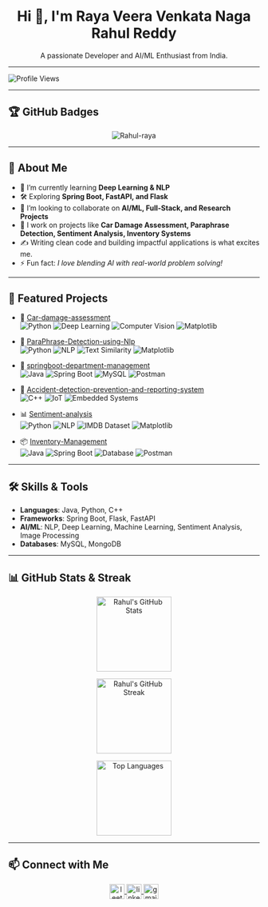 <h1 align="center">Hi 👋, I'm Raya Veera Venkata Naga Rahul Reddy</h1>
<p align="center">A passionate Developer and AI/ML Enthusiast from India.</p>

---

![Profile Views](https://komarev.com/ghpvc/?username=Rahul-raya&label=Profile%20views&color=0e75b6&style=flat)

---

## 🏆 GitHub Badges
<p align="center">
  <img src="https://github-profile-trophy.vercel.app/?username=Rahul-raya&theme=darkhub&row=1&column=6&margin-w=15&margin-h=15" alt="Rahul-raya" />
</p>

---

## 🚀 About Me
- 🌱 I’m currently learning **Deep Learning & NLP**
- 🛠️ Exploring **Spring Boot, FastAPI, and Flask**
- 🤝 I’m looking to collaborate on **AI/ML, Full-Stack, and Research Projects**
- 📘 I work on projects like **Car Damage Assessment, Paraphrase Detection, Sentiment Analysis, Inventory Systems**
- ✍️ Writing clean code and building impactful applications is what excites me.
- ⚡ Fun fact: *I love blending AI with real-world problem solving!*

---

## 📂 Featured Projects

- 🚗 [Car-damage-assessment](https://github.com/Rahul-raya/Car-damage-assessment)  
  ![Python](https://img.shields.io/badge/Python-3776AB?style=flat&logo=python&logoColor=white)
  ![Deep Learning](https://img.shields.io/badge/Deep%20Learning-black?style=flat&logo=pytorch&logoColor=red)
  ![Computer Vision](https://img.shields.io/badge/Computer%20Vision-008080?style=flat&logo=opencv&logoColor=white)
  ![Matplotlib](https://img.shields.io/badge/Matplotlib-11557c?style=flat&logo=plotly&logoColor=white)

- 🔁 [ParaPhrase-Detection-using-Nlp](https://github.com/Rahul-raya/ParaPhrase-Detection-using-Nlp)  
  ![Python](https://img.shields.io/badge/Python-3776AB?style=flat&logo=python&logoColor=white)
  ![NLP](https://img.shields.io/badge/NLP-Natural%20Language%20Processing-brightgreen?style=flat)
  ![Text Similarity](https://img.shields.io/badge/Text%20Similarity-FF6F00?style=flat)
  ![Matplotlib](https://img.shields.io/badge/Matplotlib-11557c?style=flat&logo=plotly&logoColor=white)

- 🏢 [springboot-department-management](https://github.com/Rahul-raya/springboot-department-management)  
  ![Java](https://img.shields.io/badge/Java-ED8B00?style=flat&logo=openjdk&logoColor=white)
  ![Spring Boot](https://img.shields.io/badge/Spring%20Boot-6DB33F?style=flat&logo=springboot&logoColor=white)
  ![MySQL](https://img.shields.io/badge/MySQL-4479A1?style=flat&logo=mysql&logoColor=white)
  ![Postman](https://img.shields.io/badge/Postman-FF6C37?style=flat&logo=postman&logoColor=white)

- 🚨 [Accident-detection-prevention-and-reporting-system](https://github.com/Rahul-raya/Accident-detection-prevention-and-reporting-system)  
  ![C++](https://img.shields.io/badge/C++-00599C?style=flat&logo=cplusplus&logoColor=white)
  ![IoT](https://img.shields.io/badge/IoT-Internet%20of%20Things-blue?style=flat)
  ![Embedded Systems](https://img.shields.io/badge/Embedded%20Systems-800080?style=flat)

- 📊 [Sentiment-analysis](https://github.com/Rahul-raya/Sentiment-analysis)  
  ![Python](https://img.shields.io/badge/Python-3776AB?style=flat&logo=python&logoColor=white)
  ![NLP](https://img.shields.io/badge/NLP-Sentiment%20Analysis-brightgreen?style=flat)
  ![IMDB Dataset](https://img.shields.io/badge/Dataset-IMDB-yellow?style=flat)
  ![Matplotlib](https://img.shields.io/badge/Matplotlib-11557c?style=flat&logo=plotly&logoColor=white)

- 📦 [Inventory-Management](https://github.com/Rahul-raya/Inventory-Management)  
  ![Java](https://img.shields.io/badge/Java-ED8B00?style=flat&logo=openjdk&logoColor=white)
  ![Spring Boot](https://img.shields.io/badge/Spring%20Boot-6DB33F?style=flat&logo=springboot&logoColor=white)
  ![Database](https://img.shields.io/badge/Database-MySQL-informational?style=flat)
  ![Postman](https://img.shields.io/badge/Postman-FF6C37?style=flat&logo=postman&logoColor=white)



---

## 🛠️ Skills & Tools
- **Languages**: Java, Python, C++
- **Frameworks**: Spring Boot, Flask, FastAPI
- **AI/ML**: NLP, Deep Learning, Machine Learning, Sentiment Analysis, Image Processing
- **Databases**: MySQL, MongoDB

---

## 📊 GitHub Stats & Streak
<p align="center">
  <!-- GitHub Stats -->
  <img src="https://github-readme-stats.vercel.app/api?username=Rahul-raya&show_icons=true&theme=radical&hide_border=true&count_private=true&v=1" 
       alt="Rahul's GitHub Stats" height="150" />
</p>
<p align="center">
  <!-- GitHub Streak -->
  <img src="https://github-readme-streak-stats.herokuapp.com?user=Rahul-raya&theme=radical&hide_border=true" 
       alt="Rahul's GitHub Streak" height="150"/>
</p>

<p align="center">
  <!-- Top Languages (Including Private Repos) -->
  <img src="https://github-readme-stats.vercel.app/api/top-langs/?username=Rahul-raya&layout=compact&theme=radical&hide_border=true&count_private=true&v=1" 
       alt="Top Languages" height="150"/>
</p>

---



## 📫 Connect with Me
<p align="center">
  <a href="https://leetcode.com/u/Rahul_Raya/" target="blank">
    <img align="center" src="https://upload.wikimedia.org/wikipedia/commons/1/19/LeetCode_logo_black.png" alt="leetcode" height="30" width="30" />
  </a>

  <a href="https://www.linkedin.com/in/rahul-raya/" target="blank">
    <img align="center" src="https://cdn.jsdelivr.net/gh/devicons/devicon/icons/linkedin/linkedin-original.svg" alt="linkedin" height="30" width="30" />
  </a>
  <a href="mailto:rahulraya662005@gmail.com" target="blank">
    <img align="center" src="https://cdn.jsdelivr.net/gh/devicons/devicon/icons/google/google-original.svg" alt="gmail" height="30" width="30" />
</a>

</p>

